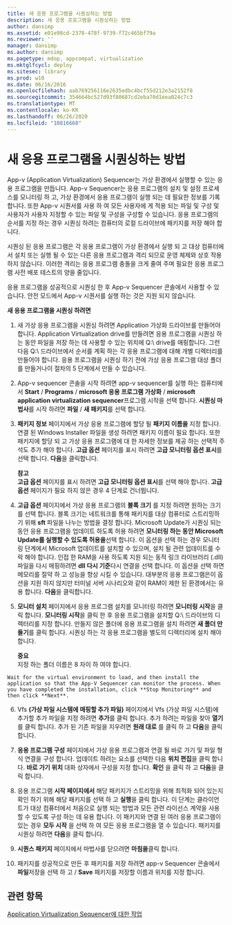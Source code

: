 ```yaml
---
title: 새 응용 프로그램을 시퀀싱하는 방법
description: 새 응용 프로그램을 시퀀싱하는 방법
author: dansimp
ms.assetid: e01e98cd-2378-478f-9739-f72c465bf79a
ms.reviewer: ''
manager: dansimp
ms.author: dansimp
ms.pagetype: mdop, appcompat, virtualization
ms.mktglfcycl: deploy
ms.sitesec: library
ms.prod: w10
ms.date: 06/16/2016
ms.openlocfilehash: aab769256116e2635edbc4bcf55d212e3a2152f8
ms.sourcegitcommit: 354664bc527d93f80687cd2eba70d1eea024c7c3
ms.translationtype: MT
ms.contentlocale: ko-KR
ms.lasthandoff: 06/26/2020
ms.locfileid: "10816668"
---
```

# 새 응용 프로그램을 시퀀싱하는 방법


App-v (Application Virtualization) Sequencer는 가상 환경에서 실행할 수 있는 응용 프로그램을 만듭니다. App-v Sequencer는 응용 프로그램의 설치 및 설정 프로세스를 모니터링 하 고, 가상 환경에서 응용 프로그램이 실행 되는 데 필요한 정보를 기록 합니다. 또한 App-v 시퀀서를 사용 하 여 모든 사용자에 게 적용 되는 파일 및 구성 및 사용자가 사용자 지정할 수 있는 파일 및 구성을 구성할 수 있습니다. 응용 프로그램의 순서를 지정 하는 경우 시퀀싱 하려는 컴퓨터의 로컬 드라이브에 패키지를 저장 해야 합니다.

시퀀싱 된 응용 프로그램은 각 응용 프로그램이 가상 환경에서 실행 되 고 대상 컴퓨터에서 설치 또는 실행 될 수 있는 다른 응용 프로그램과 격리 되므로 운영 체제와 상호 작용 하지 않습니다. 이러한 격리는 응용 프로그램 충돌을 크게 줄여 주며 필요한 응용 프로그램 사전 배포 테스트의 양을 줄입니다.

응용 프로그램을 성공적으로 시퀀싱 한 후 App-v Sequencer 콘솔에서 사용할 수 있습니다. 안전 모드에서 App-v 시퀀서를 실행 하는 것은 지원 되지 않습니다.

**새 응용 프로그램을 시퀀싱 하려면**

1.  새 가상 응용 프로그램을 시퀀싱 하려면 Application 가상화 드라이브를 만들어야 합니다. Application Virtualization drive를 만들려면 응용 프로그램을 시퀀싱 하는 동안 파일을 저장 하는 데 사용할 수 있는 위치에 Q:\\ drive를 매핑합니다. 그런 다음 Q:\\ 드라이브에서 순서를 계획 하는 각 응용 프로그램에 대해 개별 디렉터리를 만들어야 합니다. 응용 프로그램을 시퀀싱 하기 전에 가상 응용 프로그램 대상 폴더를 만들거나이 절차의 5 단계에서 만들 수 있습니다.

2.  App-v sequencer 콘솔을 시작 하려면 app-v sequencer를 실행 하는 컴퓨터에서 **Start**  /  **Programs**  /  **microsoft 응용 프로그램 가상화**  /  **microsoft application virtualization sequencer**프로그램 시작을 선택 합니다. **시퀀싱 마법사**를 시작 하려면 **파일**  /  **새 패키지**를 선택 합니다.

3.  **패키지 정보** 페이지에서 가상 응용 프로그램에 할당 될 **패키지 이름을** 지정 합니다. 연결 된 Windows Installer 파일을 생성 하려면 패키지 이름이 필요 합니다. 또한 패키지에 할당 되 고 가상 응용 프로그램에 대 한 자세한 정보를 제공 하는 선택적 주석도 추가 해야 합니다. **고급 옵션** 페이지를 표시 하려면 **고급 모니터링 옵션 표시**를 선택 합니다. **다음**을 클릭합니다.

    **참고**  
    **고급 옵션** 페이지를 표시 하려면 **고급 모니터링 옵션 표시**를 선택 해야 합니다. **고급 옵션** 페이지가 필요 하지 않은 경우 4 단계로 건너뜁니다.



4.  **고급 옵션** 페이지에서 가상 응용 프로그램의 **블록 크기** 를 지정 하려면 원하는 크기를 선택 합니다. 블록 크기는 네트워크를 통해 패키지를 대상 컴퓨터로 스트리밍하기 위해 **sft** 파일을 나누는 방법을 결정 합니다. Microsoft Update가 시퀀싱 되는 동안 응용 프로그램을 업데이트 하도록 허용 하려면 **모니터링 하는 동안 Microsoft Update를 실행할 수 있도록 허용을**선택 합니다. 이 옵션을 선택 하는 경우 모니터링 단계에서 Microsoft 업데이트를 설치할 수 있으며, 설치 될 관련 업데이트를 수락 해야 합니다. 인접 한 RAM을 사용 하도록 지원 되는 동적 링크 라이브러리 (.dll) 파일을 다시 매핑하려면 **dll 다시 기준**다시 연결을 선택 합니다. 이 옵션을 선택 하면 메모리를 절약 하 고 성능을 향상 시킬 수 있습니다. 대부분의 응용 프로그램은이 옵션을 지원 하지 않지만 터미널 서버 시나리오와 같이 RAM이 제한 된 환경에서는 유용 합니다. **다음**을 클릭합니다.

5.  **모니터 설치** 페이지에서 응용 프로그램 설치를 모니터링 하려면 **모니터링 시작**을 클릭 합니다. **모니터링 시작**을 클릭 한 후 응용 프로그램을 설치할 Q:\\ 드라이브의 디렉터리를 지정 합니다. 만들지 않은 폴더에 응용 프로그램을 설치 하려면 **새 폴더 만들기**를 클릭 합니다. 시퀀싱 하는 각 응용 프로그램을 별도의 디렉터리에 설치 해야 합니다.

    **중요**  
    지정 하는 폴더 이름은 8 자이 하 여야 합니다.



~~~
Wait for the virtual environment to load, and then install the application so that the App-V Sequencer can monitor the process. When you have completed the installation, click **Stop Monitoring** and then click **Next**.
~~~

6. Vfs **(가상 파일 시스템에 매핑할 추가 파일)** 페이지에서 Vfs (가상 파일 시스템)에 추가할 추가 파일을 지정 하려면 **추가**를 클릭 합니다. 추가 하려는 파일을 찾아 **열기**를 클릭 합니다. 추가 된 기존 파일을 지우려면 **원래 대로** 를 클릭 하 고 **다음**을 클릭 합니다.

7. **응용 프로그램 구성** 페이지에서 가상 응용 프로그램과 연결 될 바로 가기 및 파일 형식 연결을 구성 합니다. 업데이트 하려는 요소를 선택한 다음 **위치 편집**을 클릭 합니다. **바로 가기 위치** 대화 상자에서 구성을 지정 합니다. **확인** 을 클릭 하 고 **다음**을 클릭 합니다.

8. 응용 프로그램 **시작 페이지에서** 해당 패키지가 스트리밍을 위해 최적화 되어 있는지 확인 하기 위해 해당 패키지를 선택 하 고 **실행**을 클릭 합니다. 이 단계는 클라이언트가 대상 컴퓨터에서 처음으로 실행 되는 방법과 모든 관련 라이선스 계약을 사용할 수 있도록 구성 하는 데 유용 합니다. 이 패키지와 연결 된 여러 응용 프로그램이 있는 경우 **모두 시작** 을 선택 하 여 모든 응용 프로그램을 열 수 있습니다. 패키지를 시퀀싱 하려면 **다음**을 클릭 합니다.

9. **시퀀스 패키지** 페이지에서 마법사를 닫으려면 **마침을**클릭 합니다.

10. 패키지를 성공적으로 만든 후 패키지를 저장 하려면 app-v Sequencer 콘솔에서 **파일**저장을 선택 하 고  /  **Save** 패키지를 저장할 이름과 위치를 지정 합니다.

## 관련 항목


[Application Virtualization Sequencer에 대한 작업](tasks-for-the-application-virtualization-sequencer.md)









